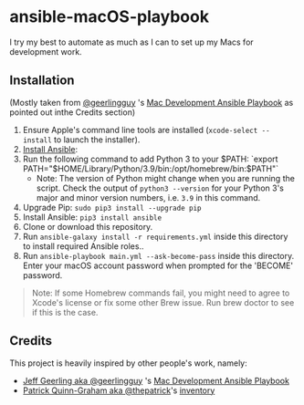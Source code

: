 # ansible-macOS-playbook

I try my best to automate as much as I can to set up my Macs for development work.

## Installation

(Mostly taken from [@geerlingguy](https://github.com/geerlingguy) 's [Mac Development Ansible Playbook](https://github.com/geerlingguy/mac-dev-playbook) as pointed out inthe Credits section)

1. Ensure Apple's command line tools are installed (`xcode-select --install` to launch the installer).
2. [Install Ansible](https://docs.ansible.com/ansible/latest/installation_guide/index.html):
  1. Run the following command to add Python 3 to your $PATH: `export PATH="$HOME/Library/Python/3.9/bin:/opt/homebrew/bin:$PATH"`
      * Note: The version of Python might change when you are running the script. Check the output of `python3 --version` for your Python 3's major and minor version numbers, i.e. `3.9` in this command.
  2. Upgrade Pip: `sudo pip3 install --upgrade pip`
  3. Install Ansible: `pip3 install ansible`
3. Clone or download this repository.
4. Run `ansible-galaxy install -r requirements.yml` inside this directory to install required Ansible roles..
5. Run `ansible-playbook main.yml --ask-become-pass` inside this directory. Enter your macOS account password when prompted for the 'BECOME' password.

> Note: If some Homebrew commands fail, you might need to agree to Xcode's license or fix some other Brew issue. Run brew doctor to see if this is the case.

## Credits

This project is heavily inspired by other people's work, namely:

- [ Jeff Geerling aka @geerlingguy](https://github.com/geerlingguy) 's [Mac Development Ansible Playbook](https://github.com/geerlingguy/mac-dev-playbook)
- [Patrick Quinn-Graham aka @thepatrick](https://github.com/thepatrick)'s [inventory](https://github.com/thepatrick/inventory)

